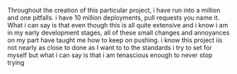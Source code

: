 Throughout the creation of this particular project, i have run into a million and one pitfalls. i have 10 million deployments, pull requests you name it.
What i can say is that even though this is all quite extensive and i know i am in my early development stages, all of these small changes and annoyances on my part have taught me how to keep on pushing.
i know this project iis not nearly as close to done as I want to to the standards i try to set for myself but what i can say is that i am tenascious enough to never stop trying
